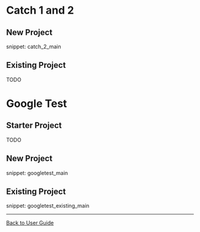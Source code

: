 # Catch 1 and 2

## New Project

snippet: catch_2_main

## Existing Project

TODO

# Google Test

## Starter Project

TODO

## New Project

snippet: googletest_main

## Existing Project

snippet: googletest_existing_main

---

[Back to User Guide](README.md)
